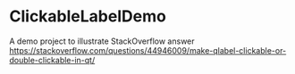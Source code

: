 # ClickableLabelDemo

A demo project to illustrate StackOverflow answer https://stackoverflow.com/questions/44946009/make-qlabel-clickable-or-double-clickable-in-qt/
